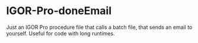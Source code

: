 # IGOR-Pro-doneEmail

Just an IGOR Pro procedure file that calls a batch file, that sends an email to yourself. Useful for code with long runtimes.
